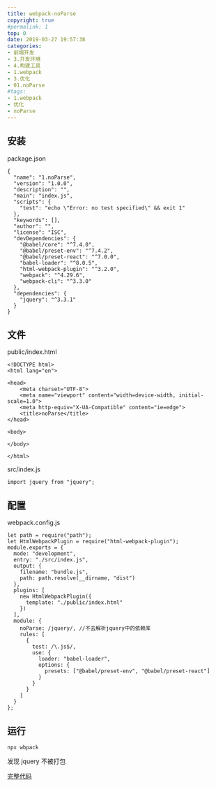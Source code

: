 ```yaml
---
title: webpack-noParse
copyright: true
#permalink: 1
top: 0
date: 2019-03-27 19:57:38
categories:
- 前端开发
- 3.开发环境
- 4.构建工具
- 1.webpack
- 3.优化
- 01.noParse
#tags:
- 1.webpack
- 优化
- noParse
---
```


## 安装

package.json

```
{
  "name": "1.noParse",
  "version": "1.0.0",
  "description": "",
  "main": "index.js",
  "scripts": {
    "test": "echo \"Error: no test specified\" && exit 1"
  },
  "keywords": [],
  "author": "",
  "license": "ISC",
  "devDependencies": {
    "@babel/core": "^7.4.0",
    "@babel/preset-env": "^7.4.2",
    "@babel/preset-react": "^7.0.0",
    "babel-loader": "^8.0.5",
    "html-webpack-plugin": "^3.2.0",
    "webpack": "^4.29.6",
    "webpack-cli": "^3.3.0"
  },
  "dependencies": {
    "jquery": "^3.3.1"
  }
}
```

## 文件

public/index.html

```
<!DOCTYPE html>
<html lang="en">

<head>
    <meta charset="UTF-8">
    <meta name="viewport" content="width=device-width, initial-scale=1.0">
    <meta http-equiv="X-UA-Compatible" content="ie=edge">
    <title>noParse</title>
</head>

<body>

</body>

</html>
```

src/index.js

```
import jquery from "jquery";
```

## 配置

webpack.config.js

```
let path = require("path");
let HtmlWebpackPlugin = require("html-webpack-plugin");
module.exports = {
  mode: "development",
  entry: "./src/index.js",
  output: {
    filename: "bundle.js",
    path: path.resolve(__dirname, "dist")
  },
  plugins: [
    new HtmlWebpackPlugin({
      template: "./public/index.html"
    })
  ],
  module: {
    noParse: /jquery/, //不去解析jquery中的依赖库
    rules: [
      {
        test: /\.js$/,
        use: {
          loader: "babel-loader",
          options: {
            presets: ["@babel/preset-env", "@babel/preset-react"]
          }
        }
      }
    ]
  }
};
```

## 运行

```
npx wbpack
```

发现 jquery 不被打包

[完整代码](https://github.com/zhoubichuan/frontend-note/tree/master/3.dev/3.scaffolding/1.webpack/3.optimize/1.noParse)
